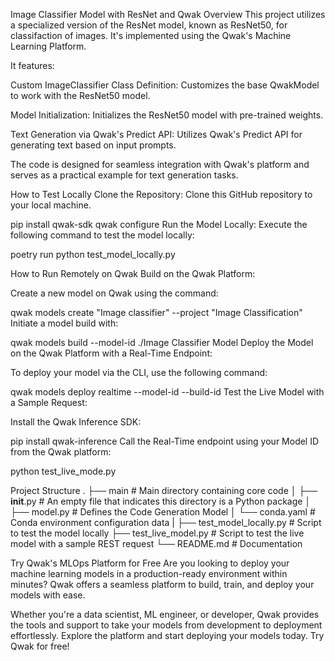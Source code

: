 Image Classifier Model with ResNet and Qwak
Overview
This project utilizes a specialized version of the ResNet model, known as ResNet50, for classifaction of images. It's implemented using the Qwak's Machine Learning Platform.

It features:

Custom ImageClassifier Class Definition: Customizes the base QwakModel to work with the ResNet50 model.

Model Initialization: Initializes the ResNet50 model with pre-trained weights.

Text Generation via Qwak's Predict API: Utilizes Qwak's Predict API for generating text based on input prompts.

The code is designed for seamless integration with Qwak's platform and serves as a practical example for text generation tasks.


How to Test Locally
Clone the Repository: Clone this GitHub repository to your local machine.


pip install qwak-sdk
qwak configure
Run the Model Locally: Execute the following command to test the model locally:

poetry run python test_model_locally.py


How to Run Remotely on Qwak
Build on the Qwak Platform:

Create a new model on Qwak using the command:

qwak models create "Image classifier" --project "Image Classification"
Initiate a model build with:

qwak models build --model-id <your-model-id> ./Image Classifier Model
Deploy the Model on the Qwak Platform with a Real-Time Endpoint:

To deploy your model via the CLI, use the following command:

qwak models deploy realtime --model-id <your-model-id> --build-id <your-build-id>
Test the Live Model with a Sample Request:

Install the Qwak Inference SDK:

pip install qwak-inference
Call the Real-Time endpoint using your Model ID from the Qwak platform:

python test_live_mode.py <your-qwak-model-id>

Project Structure
.
├── main                   # Main directory containing core code
│   ├── __init__.py        # An empty file that indicates this directory is a Python package
│   ├── model.py           # Defines the Code Generation Model
│   └── conda.yaml        # Conda environment configuration data
|
├── test_model_locally.py  # Script to test the model locally
├── test_live_model.py     # Script to test the live model with a sample REST request
└── README.md              # Documentation


Try Qwak's MLOps Platform for Free
Are you looking to deploy your machine learning models in a production-ready environment within minutes? Qwak offers a seamless platform to build, train, and deploy your models with ease.

Whether you're a data scientist, ML engineer, or developer, Qwak provides the tools and support to take your models from development to deployment effortlessly. Explore the platform and start deploying your models today. Try Qwak for free!
